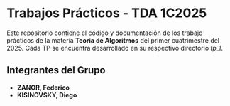 # Trabajos Prácticos - TDA 1C2025

Este repositorio contiene el código y documentación de los trabajo prácticos de la materia **Teoría de Algoritmos** del primer cuatrimestre del 2025. Cada TP se encuentra desarrollado en su respectivo directorio _tp_1_.

## Integrantes del Grupo

- **ZANOR, Federico**
- **KISINOVSKY, Diego**
